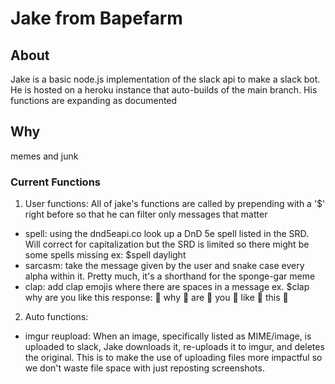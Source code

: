 ﻿# Jake from Bapefarm
 
## About
Jake is a basic node.js implementation of the slack api to make a slack bot. He is hosted on a heroku instance that auto-builds of the main branch. His functions are expanding as documented

## Why
memes and junk

### Current Functions
1. User functions:
  All of jake's functions are called by prepending with a '$' right before so that he can filter only messages that matter
  * spell: using the dnd5eapi.co look up a DnD 5e spell listed in the SRD. Will correct for capitalization but the SRD is limited so there might be some spells missing
    ex: $spell daylight
  * sarcasm: take the message given by the user and snake case every alpha within it. Pretty much, it's a shorthand for the sponge-gar meme
  * clap: add clap emojis where there are spaces in a message
    ex. $clap why are you like this
    response: :clap: why :clap: are :clap: you :clap: like :clap: this :clap:
2. Auto functions:
  * imgur reupload:
    When an image, specifically listed as MIME/image, is uploaded to slack, Jake downloads it, re-uploads it to imgur, and deletes the original. This is to make the use of uploading files more impactful so we don't waste file space with just reposting screenshots.

